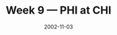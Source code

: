 ---
layout: game
title: Week 9 — PHI at CHI
season: 2002
game_id: 2002_09_PHI_CHI
week: 9
date: 2002-11-03
home_team: CHI
away_team: PHI
final_home: 13
final_away: 19
pbp_url: /assets/data/pbp/2002/2002_09_PHI_CHI.csv.gz
---